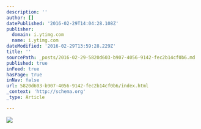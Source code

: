 ```yaml
---
description: ''
author: []
datePublished: '2016-02-29T14:04:28.108Z'
publisher:
  domain: i.ytimg.com
  name: i.ytimg.com
dateModified: '2016-02-29T13:59:28.229Z'
title: ''
sourcePath: _posts/2016-02-29-5820d603-b907-4056-9142-fec2b14cf0b6.md
published: true
inFeed: true
hasPage: true
inNav: false
url: 5820d603-b907-4056-9142-fec2b14cf0b6/index.html
_context: 'http://schema.org'
_type: Article

---
```

![](https://i.ytimg.com/vi/ElztcXZTDD4/maxresdefault.jpg)